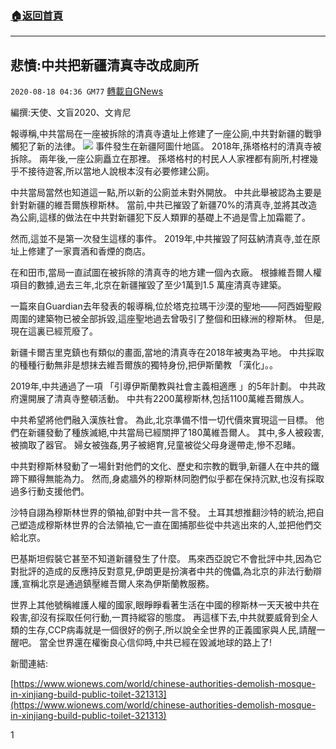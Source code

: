 ###  [:house:返回首頁](https://github.com/ourhimalayas/txt)
---

## 悲憤:中共把新疆清真寺改成廁所
`2020-08-18 04:36 GM77` [轉載自GNews](https://gnews.org/zh-hant/301416/)

編撰:天使、文盲2020、文肯尼

報導稱,中共當局在一座被拆除的清真寺遺址上修建了一座公廁,中共對新疆的戰爭觸犯了新的法律。
![](https://s3.amazonaws.com/gnews-media-offload/wp-content/uploads/2020/08/18042641/xinjiang-1.png)
事件發生在新疆阿圖什地區。 2018年,孫塔格村的清真寺被拆除。 兩年後,一座公廁矗立在那裡。 孫塔格村的村民人人家裡都有廁所,村裡幾乎不接待遊客,所以當地人說根本沒有必要修建公廁。

中共當局當然也知道這一點,所以新的公廁並未對外開放。 中共此舉被認為主要是針對新疆的維吾爾族穆斯林。 當前,中共已摧毀了新疆70%的清真寺,並將其改造為公廁,這樣的做法在中共對新疆犯下反人類罪的基礎上不過是雪上加霜罷了。

然而,這並不是第一次發生這樣的事件。 2019年,中共摧毀了阿茲納清真寺,並在原址上修建了一家賣酒和香煙的商店。

在和田市,當局一直試圖在被拆除的清真寺的地方建一個內衣廠。 根據維吾爾人權項目的數據,過去三年,北京在新疆摧毀了至少1萬到1.5 萬座清真寺建築。

一篇來自Guardian去年發表的報導稱,位於塔克拉瑪干沙漠的聖地——阿西姆聖殿周圍的建築物已被全部拆毀,這座聖地過去曾吸引了整個和田綠洲的穆斯林。 但是,現在這裏已經荒廢了。

新疆卡爾吉里克鎮也有類似的畫面,當地的清真寺在2018年被夷為平地。 中共採取的種種行動無非是想抹去維吾爾族的獨特身份,把伊斯蘭教 「漢化」。。

2019年,中共通過了一項 「引導伊斯蘭教與社會主義相適應 」的5年計劃。 中共政府還開展了清真寺整頓活動。 中共有2200萬穆斯林,包括1100萬維吾爾族人。

中共希望將他們融入漢族社會。 為此,北京準備不惜一切代價來實現這一目標。 他們在新疆發動了種族滅絕,中共當局已經關押了180萬維吾爾人。 其中,多人被殺害,被摘取了器官。 婦女被強姦,男子被絕育,兒童被從父母身邊帶走,慘不忍睹。

中共對穆斯林發動了一場針對他們的文化、歷史和宗教的戰爭,新疆人在中共的鐵蹄下顯得無能為力。 然而,身處牆外的穆斯林同胞們似乎都在保持沉默,也沒有採取過多行動支援他們。

沙特自詡為穆斯林世界的領袖,卻對中共一言不發。 土耳其想推翻沙特的統治,把自己塑造成穆斯林世界的合法領袖,它一直在圍捕那些從中共逃出來的人,並把他們交給北京。

巴基斯坦假裝它甚至不知道新疆發生了什麼。 馬來西亞說它不會批評中共,因為它對批評的造成的反應持反對意見,伊朗更是扮演者中共的傀儡,為北京的非法行動辯護,宣稱北京是通過鎮壓維吾爾人來為伊斯蘭教服務。

世界上其他號稱維護人權的國家,眼睜睜看著生活在中國的穆斯林一天天被中共在殺害,卻沒有採取任何行動,一貫持縱容的態度。 再這樣下去,中共就要威脅到全人類的生存,CCP病毒就是一個很好的例子,所以說全全世界的正義國家與人民,請醒一醒吧。 當全世界還在權衡良心信仰時,中共已經在毀滅地球的路上了!

新聞連結:

[https://www.wionews.com/world/chinese-authorities-demolish-mosque-in-xinjiang-build-public-toilet-321313](https://www.wionews.com/world/chinese-authorities-demolish-mosque-in-xinjiang-build-public-toilet-321313)

1
